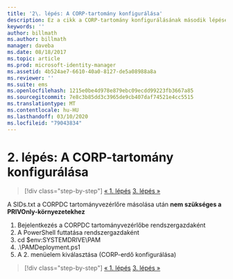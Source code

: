 ```yaml
---
title: '2\. lépés: A CORP-tartomány konfigurálása'
description: Ez a cikk a CORP-tartomány konfigurálásának második lépését ismerteti, amelyhez hozzátartozik egy parancsfájl futtatása is a SIDs.txt fájlnak a CORPDC-re másolása után
keywords: ''
author: billmath
ms.author: billmath
manager: daveba
ms.date: 08/18/2017
ms.topic: article
ms.prod: microsoft-identity-manager
ms.assetid: 4b524ae7-6610-40a0-8127-de5a08988a8a
ms.reviewer: ''
ms.suite: ems
ms.openlocfilehash: 1215e0be4d978e879ebc09ecdd99223fb3667a85
ms.sourcegitcommit: 7e8c3b85dd3c3965de9cb407daf74521e4cc5515
ms.translationtype: MT
ms.contentlocale: hu-HU
ms.lasthandoff: 03/10/2020
ms.locfileid: "79043834"
---
```

# <a name="step-2-configuring-the-corp-domain"></a>2\. lépés: A CORP-tartomány konfigurálása

> [!div class="step-by-step"]
> [« 1. lépés](sp1-step1-configuring-priv-domain.md)
> [3. lépés »](sp1-step3-installing-configuring-sql.md)

A SIDs.txt a CORPDC tartományvezérlőre másolása után **nem szükséges a PRIVOnly-környezetekhez**

1. Bejelentkezés a CORPDC tartományvezérlőbe rendszergazdaként
2. A PowerShell futtatása rendszergazdaként
3. cd $env:SYSTEMDRIVE\PAM
4. .\PAMDeployment.ps1
5. A 2. menüelem kiválasztása (CORP-erdő konfigurálása)

> [!div class="step-by-step"]
> [« 1. lépés](sp1-step1-configuring-priv-domain.md)
> [3. lépés »](sp1-step3-installing-configuring-sql.md)
